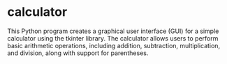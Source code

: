 # calculator
This Python program creates a graphical user interface (GUI) for a simple calculator using the tkinter library. The calculator allows users to perform basic arithmetic operations, including addition, subtraction, multiplication, and division, along with support for parentheses. 
